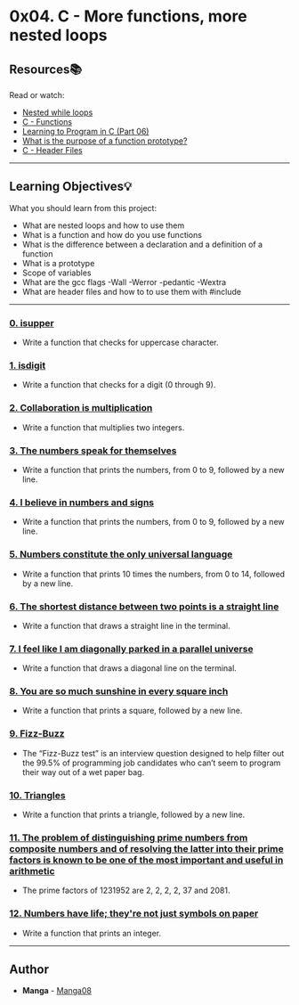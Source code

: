 # 0x04. C - More functions, more nested loops

## Resources:books:
Read or watch:
* [Nested while loops](https://intranet.hbtn.io/rltoken/3WXPpZkwBEt_9MOlayYGWw)
* [C - Functions](https://intranet.hbtn.io/rltoken/ES8eagOrYppE4qSjaa4zQA)
* [Learning to Program in C (Part 06)](https://intranet.hbtn.io/rltoken/X8cL-h23A-vdFyuRmomKQQ)
* [What is the purpose of a function prototype?](https://intranet.hbtn.io/rltoken/IAfwYbkv3JHqttvqlnz0Bw)
* [C - Header Files](https://intranet.hbtn.io/rltoken/QvgB8JXWlTL_yqsUD-3-ag)

---
## Learning Objectives:bulb:
What you should learn from this project:

* What are nested loops and how to use them
* What is a function and how do you use functions
* What is the difference between a declaration and a definition of a function
* What is a prototype
* Scope of variables
* What are the gcc flags -Wall -Werror -pedantic -Wextra
* What are header files and how to to use them with #include

---

### [0. isupper](./0-isupper.c)
* Write a function that checks for uppercase character.


### [1. isdigit](./1-isdigit.c)
* Write a function that checks for a digit (0 through 9).


### [2. Collaboration is multiplication](./2-mul.c)
* Write a function that multiplies two integers.


### [3. The numbers speak for themselves](./3-print_numbers.c)
* Write a function that prints the numbers, from 0 to 9, followed by a new line.


### [4. I believe in numbers and signs](./4-print_most_numbers.c)
* Write a function that prints the numbers, from 0 to 9, followed by a new line.


### [5. Numbers constitute the only universal language](./5-more_numbers.c)
* Write a function that prints 10 times the numbers, from 0 to 14, followed by a new line.


### [6. The shortest distance between two points is a straight line](./6-print_line.c)
* Write a function that draws a straight line in the terminal.


### [7. I feel like I am diagonally parked in a parallel universe](./7-print_diagonal.c)
* Write a function that draws a diagonal line on the terminal.


### [8. You are so much sunshine in every square inch](./8-print_square.c)
* Write a function that prints a square, followed by a new line.


### [9. Fizz-Buzz](./9-fizz_buzz.c)
* The “Fizz-Buzz test” is an interview question designed to help filter out the 99.5% of programming job candidates who can’t seem to program their way out of a wet paper bag.


### [10. Triangles](./10-print_triangle.c)
* Write a function that prints a triangle, followed by a new line.


### [11. The problem of distinguishing prime numbers from composite numbers and of resolving the latter into their prime factors is known to be one of the most important and useful in arithmetic](./100-prime_factor.c)
* The prime factors of 1231952 are 2, 2, 2, 2, 37 and 2081. 


### [12. Numbers have life; they're not just symbols on paper](./101-print_number.c)
* Write a function that prints an integer.

---

## Author
* **Manga** - [Manga08](https://github.com/Manga08)